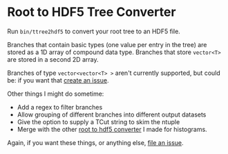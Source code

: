 Root to HDF5 Tree Converter
===========================

Run `bin/ttree2hdf5` to convert your root tree to an HDF5 file.

Branches that contain basic types (one value per entry in the tree)
are stored as a 1D array of compound data type. Branches that store
`vector<T>` are stored in a second 2D array.

Branches of type `vector<vector<T> >` aren't currently supported, but
could be: if you want that [create an issue][1].

Other things I might do sometime:

 - Add a regex to filter branches
 - Allow grouping of different branches into different output datasets
 - Give the option to supply a TCut string to skim the ntuple
 - Merge with the other [root to hdf5 converter][2] I made for histograms.

Again, if you want these things, or anything else, [file an issue][1].

[1]: https://github.com/dguest/hdf-tuple/issues
[2]: https://github.com/dguest/th2hdf5
